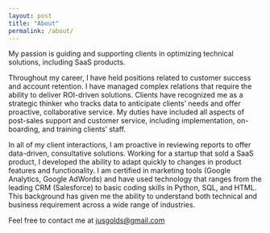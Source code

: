 ```yaml
---
layout: post
title: "About"
permalink: /about/
---
```


My passion is guiding and supporting clients in optimizing technical solutions, including SaaS products.

Throughout my career, I have held positions related to customer success and account retention. I have managed complex relations that require the ability to deliver ROI-driven solutions. Clients have recognized me as a strategic thinker who tracks data to anticipate clients’ needs and offer proactive, collaborative service. My duties have included all aspects of post-sales support and customer service, including implementation, on-boarding, and training clients’ staff.

In all of my client interactions, I am proactive in reviewing reports to offer data-driven, consultative solutions. Working for a startup that sold a SaaS product, I developed the ability to adapt quickly to changes in product features and functionality. I am certified in marketing tools (Google Analytics, Google AdWords) and have used technology that ranges from the leading CRM (Salesforce) to basic coding skills in Python, SQL, and HTML. This background has given me the ability to understand both technical and business requirement across a wide range of industries.

Feel free to contact me at <jusgolds@gmail.com>
